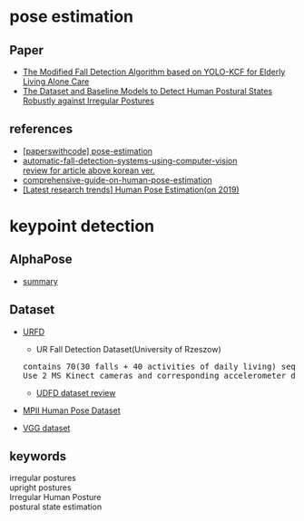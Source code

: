 # pose estimation

## Paper
- [The Modified Fall Detection Algorithm based on YOLO-KCF for Elderly Living Alone Care](https://koreascience.kr/article/JAKO202020941738300.view?orgId=anpor&hide=breadcrumb,journalinfo)  
- [The Dataset and Baseline Models to Detect Human Postural States Robustly against Irregular Postures](https://ieeexplore.ieee.org/document/9663782/)  

## references
- [[paperswithcode] pose-estimation](https://paperswithcode.com/task/pose-estimation)  
- [automatic-fall-detection-systems-using-computer-vision](https://neuralet.com/article/building-automatic-fall-detection-systems-using-computer-vision)  
  [review for article above korean ver.](https://github.com/iamdami/TIL/blob/main/fallDetection/FD_using_poseEstination_motionDetection.md)  
- [comprehensive-guide-on-human-pose-estimation](https://www.analyticsvidhya.com/blog/2022/01/a-comprehensive-guide-on-human-pose-estimation/)  
- [[Latest research trends] Human Pose Estimation(on 2019)](https://eehoeskrap.tistory.com/329?category=705415)  

# keypoint detection
## AlphaPose
- [summary](https://eehoeskrap.tistory.com/299)  

## Dataset
- [URFD](http://fenix.univ.rzeszow.pl/~mkepski/ds/uf.html)  
  - UR Fall Detection Dataset(University of Rzeszow)  
  <pre>
  contains 70(30 falls + 40 activities of daily living) sequences.
  Use 2 MS Kinect cameras and corresponding accelerometer data to record the fall event.
  </pre>
  - [UDFD dataset review](https://blog.actorsfit.com/a?ID=01800-fb9c95b5-d2ce-45af-af53-eb98f4ab1204)  

- [MPII Human Pose Dataset](http://human-pose.mpi-inf.mpg.de/#overview)  
- [VGG dataset](https://www.robots.ox.ac.uk/~vgg/data/pose_evaluation/)  

## keywords
irregular postures  
upright postures  
Irregular Human Posture  
postural state estimation  
